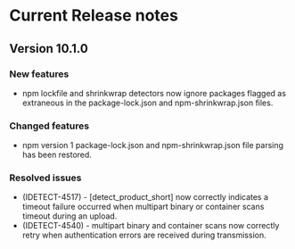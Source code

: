 # Current Release notes

## Version 10.1.0

### New features

* npm lockfile and shrinkwrap detectors now ignore packages flagged as extraneous in the package-lock.json and npm-shrinkwrap.json files.

### Changed features

* npm version 1 package-lock.json and npm-shrinkwrap.json file parsing has been restored.

### Resolved issues

* (IDETECT-4517) - [detect_product_short] now correctly indicates a timeout failure occurred when multipart binary or container scans timeout during an upload.
* (IDETECT-4540) - multipart binary and container scans now correctly retry when authentication errors are received during transmission.